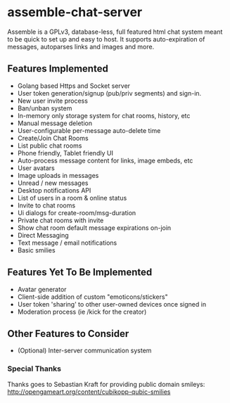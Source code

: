 # assemble-chat-server
Assemble is a GPLv3, database-less, full featured html chat system meant to be quick to set up and easy to host. It supports auto-expiration of messages, autoparses links and images and more.

## Features Implemented
* Golang based Https and Socket server
* User token generation/signup (pub/priv segments) and sign-in.
* New user invite process
* Ban/unban system
* In-memory only storage system for chat rooms, history, etc
* Manual message deletion
* User-configurable per-message auto-delete time
* Create/Join Chat Rooms
* List public chat rooms
* Phone friendly, Tablet friendly UI
* Auto-process message content for links, image embeds, etc
* User avatars
* Image uploads in messages
* Unread / new messages
* Desktop notifications API
* List of users in a room & online status
* Invite to chat rooms
* Ui dialogs for create-room/msg-duration
* Private chat rooms with invite
* Show chat room default message expirations on-join
* Direct Messaging
* Text message / email notifications
* Basic smilies

## Features Yet To Be Implemented
* Avatar generator
* Client-side addition of custom "emoticons/stickers"
* User token 'sharing' to other user-owned devices once signed in
* Moderation process (ie /kick for the creator)

## Other Features to Consider
* (Optional) Inter-server communication system

### Special Thanks
Thanks goes to Sebastian Kraft for providing public domain smileys: http://opengameart.org/content/cubikopp-qubic-smilies

